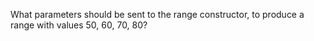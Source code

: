 What parameters should be sent to the range constructor, to produce a
range with values 50, 60, 70, 80?